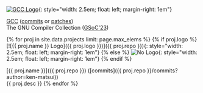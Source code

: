 [![GCC Logo](https://gcc.gnu.org/img/gccegg-65.png)](https://gcc.gnu.org){: style="width: 2.5em; float: left; margin-right: 1em"}

[GCC](https://gcc.gnu.org) ([commits](https://github.com/gcc-mirror/gcc/commits?author=ken-matsui) or [patches](https://gcc.gnu.org/git?p=gcc.git;a=search;s=Ken+Matsui;st=author))<br>
The GNU Compiler Collection ([GSoC'23](https://summerofcode.withgoogle.com/programs/2023/projects/SuvI1tlp))

{% for proj in site.data.projects limit: page.max_elems %}
  {% if proj.logo %}
[![{{ proj.name }} Logo]({{ proj.logo }})]({{ proj.repo }}){: style="width: 2.5em; float: left; margin-right: 1em"}
  {% else %}
![No Logo](){: style="width: 2.5em; float: left; margin-right: 1em"}
  {% endif %}

  [{{ proj.name }}]({{ proj.repo }}) ([commits]({{ proj.repo }}/commits?author=ken-matsui))<br>
  {{ proj.desc }}
{% endfor %}
